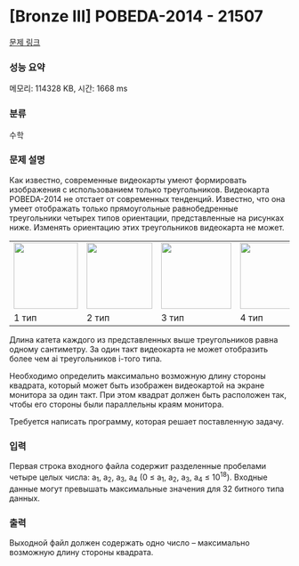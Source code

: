 # [Bronze III] POBEDA-2014 - 21507 

[문제 링크](https://www.acmicpc.net/problem/21507) 

### 성능 요약

메모리: 114328 KB, 시간: 1668 ms

### 분류

수학

### 문제 설명

<p>Как известно, современные видеокарты умеют формировать изображения с использованием только треугольников. Видеокарта POBEDA-2014 не отстает от современных тенденций. Известно, что она умеет отображать только прямоугольные равнобедренные треугольники четырех типов ориентации, представленные на рисунках ниже. Изменять ориентацию этих треугольников видеокарта не может. </p>

<table class="table table-bordered td-center">
	<tbody>
		<tr>
			<td><img alt="" src="https://upload.acmicpc.net/5fc20b4e-4942-4bec-8e31-6cf1972a38c4/-/preview/" style="width: 115px; height: 119px;"></td>
			<td><img alt="" src="https://upload.acmicpc.net/8e32932b-119b-4e4d-ac0e-135e25a0aba1/-/preview/" style="width: 118px; height: 119px;"></td>
			<td><img alt="" src="https://upload.acmicpc.net/a1518ff8-820b-475e-86ff-48bddf1eaa83/-/preview/" style="width: 126px; height: 119px;"></td>
			<td><img alt="" src="https://upload.acmicpc.net/c3645870-fcc0-4721-a5eb-7408555552c6/-/preview/" style="width: 118px; height: 119px;"></td>
		</tr>
		<tr>
			<td> 1 тип</td>
			<td>2 тип</td>
			<td>3 тип</td>
			<td>4 тип</td>
		</tr>
	</tbody>
</table>

<p>Длина катета каждого из представленных выше треугольников равна одному сантиметру. За один такт видеокарта не может отобразить более чем ai треугольников i-того типа.</p>

<p>Необходимо определить максимально возможную длину стороны квадрата, который может быть изображен видеокартой на экране монитора за один такт. При этом квадрат должен быть расположен так, чтобы его стороны были параллельны краям монитора.</p>

<p>Требуется написать программу, которая решает поставленную задачу. </p>

### 입력 

 <p>Первая строка входного файла содержит разделенные пробелами четыре целых числа: a<sub>1</sub>, a<sub>2</sub>, a<sub>3</sub>, a<sub>4</sub> (0 ≤ a<sub>1</sub>, a<sub>2</sub>, a<sub>3</sub>, a<sub>4</sub> ≤ 10<sup>18</sup>). Входные данные могут превышать максимальные значения для 32 битного типа данных. </p>

### 출력 

 <p>Выходной файл должен содержать одно число – максимально возможную длину стороны квадрата. </p>

